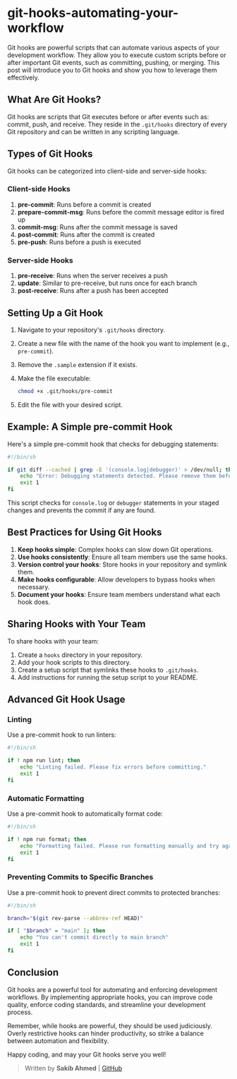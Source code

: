 # git-hooks-automating-your-workflow

Git hooks are powerful scripts that can automate various aspects of your development workflow. They allow you to execute custom scripts before or after important Git events, such as committing, pushing, or merging. This post will introduce you to Git hooks and show you how to leverage them effectively.

## What Are Git Hooks?

Git hooks are scripts that Git executes before or after events such as: commit, push, and receive. They reside in the `.git/hooks` directory of every Git repository and can be written in any scripting language.

## Types of Git Hooks

Git hooks can be categorized into client-side and server-side hooks:

### Client-side Hooks

1. **pre-commit**: Runs before a commit is created
2. **prepare-commit-msg**: Runs before the commit message editor is fired up
3. **commit-msg**: Runs after the commit message is saved
4. **post-commit**: Runs after the commit is created
5. **pre-push**: Runs before a push is executed

### Server-side Hooks

1. **pre-receive**: Runs when the server receives a push
2. **update**: Similar to pre-receive, but runs once for each branch
3. **post-receive**: Runs after a push has been accepted

## Setting Up a Git Hook

1. Navigate to your repository's `.git/hooks` directory.
2. Create a new file with the name of the hook you want to implement (e.g., `pre-commit`).
3. Remove the `.sample` extension if it exists.
4. Make the file executable:

   ```bash
   chmod +x .git/hooks/pre-commit
   ```

5. Edit the file with your desired script.

## Example: A Simple pre-commit Hook

Here's a simple pre-commit hook that checks for debugging statements:

```bash
#!/bin/sh

if git diff --cached | grep -E '(console.log|debugger)' > /dev/null; then
    echo "Error: Debugging statements detected. Please remove them before committing."
    exit 1
fi
```

This script checks for `console.log` or `debugger` statements in your staged changes and prevents the commit if any are found.

## Best Practices for Using Git Hooks

1. **Keep hooks simple**: Complex hooks can slow down Git operations.
2. **Use hooks consistently**: Ensure all team members use the same hooks.
3. **Version control your hooks**: Store hooks in your repository and symlink them.
4. **Make hooks configurable**: Allow developers to bypass hooks when necessary.
5. **Document your hooks**: Ensure team members understand what each hook does.

## Sharing Hooks with Your Team

To share hooks with your team:

1. Create a `hooks` directory in your repository.
2. Add your hook scripts to this directory.
3. Create a setup script that symlinks these hooks to `.git/hooks`.
4. Add instructions for running the setup script to your README.

## Advanced Git Hook Usage

### Linting

Use a pre-commit hook to run linters:

```bash
#!/bin/sh

if ! npm run lint; then
    echo "Linting failed. Please fix errors before committing."
    exit 1
fi
```

### Automatic Formatting

Use a pre-commit hook to automatically format code:

```bash
#!/bin/sh

if ! npm run format; then
    echo "Formatting failed. Please run formatting manually and try again."
    exit 1
fi
```

### Preventing Commits to Specific Branches

Use a pre-commit hook to prevent direct commits to protected branches:

```bash
#!/bin/sh

branch="$(git rev-parse --abbrev-ref HEAD)"

if [ "$branch" = "main" ]; then
    echo "You can't commit directly to main branch"
    exit 1
fi
```

## Conclusion

Git hooks are a powerful tool for automating and enforcing development workflows. By implementing appropriate hooks, you can improve code quality, enforce coding standards, and streamline your development process.

Remember, while hooks are powerful, they should be used judiciously. Overly restrictive hooks can hinder productivity, so strike a balance between automation and flexibility.

Happy coding, and may your Git hooks serve you well!

> Written by **Sakib Ahmed** | [GitHub](https://github.com/devvsakib)